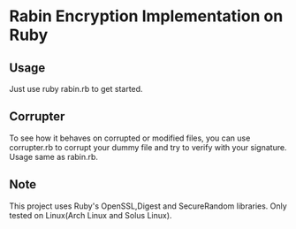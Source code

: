 # Rabin Encryption Implementation on Ruby

## Usage

Just use ruby rabin.rb to get started.

## Corrupter

To see how it behaves on corrupted or modified files, you can use corrupter.rb to corrupt your dummy file and try to verify with your signature. Usage same as rabin.rb.

## Note

This project uses Ruby's OpenSSL,Digest and SecureRandom libraries.
Only tested on Linux(Arch Linux and Solus Linux).
